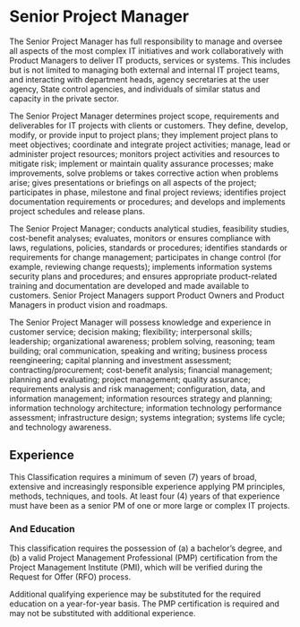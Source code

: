 

# Senior Project Manager
The Senior Project Manager has full responsibility to manage and oversee all aspects of the most complex IT initiatives and work collaboratively with Product Managers to deliver IT products, services or systems. This includes but is not limited to managing both external and internal IT project teams, and interacting with department heads, agency secretaries at the user agency, State control agencies, and individuals of similar status and capacity in the private sector.

The Senior Project Manager  determines project scope, requirements and deliverables for IT projects with clients or customers. They define, develop, modify, or provide input to project plans; they implement project plans to meet objectives; coordinate and integrate project activities; manage, lead or administer project resources; monitors project activities and resources to mitigate risk; implement or maintain quality assurance processes; make improvements, solve problems or takes corrective action when problems arise; gives presentations or briefings on all aspects of the project; participates in phase, milestone and final project reviews; identifies project documentation requirements or procedures; and develops and implements project schedules and release plans.

The Senior Project Manager; conducts analytical studies, feasibility studies, cost-benefit analyses; evaluates, monitors or ensures compliance with laws, regulations, policies, standards or procedures; identifies standards or requirements for change management; participates in change control (for example, reviewing change requests); implements information systems security plans and procedures; and ensures appropriate product-related training and documentation are developed and made available to customers. Senior Project Managers support Product Owners and Product Managers in product vision and roadmaps.

The Senior Project Manager will possess knowledge and experience in customer service; decision making; flexibility; interpersonal skills; leadership; organizational awareness; problem solving, reasoning; team building; oral communication, speaking and writing; business process reengineering; capital planning and investment assessment; contracting/procurement; cost-benefit analysis; financial management; planning and evaluating; project management; quality assurance; requirements analysis and risk management; configuration, data, and information management; information resources strategy and planning; information technology architecture; information technology performance assessment; infrastructure design; systems integration; systems life cycle; and technology awareness.

## Experience
This Classification requires a minimum of seven (7) years of broad, extensive and increasingly responsible experience applying PM principles, methods, techniques, and tools. At least four (4) years of that experience must have been as a senior PM of one or more large or complex IT projects.

### And Education
This classification requires the possession of (a) a bachelor’s degree, and (b) a valid Project Management Professional (PMP) certification from the Project Management Institute (PMI), which will be verified during the Request for Offer (RFO) process.

Additional qualifying experience may be substituted for the required education on a year-for-year basis. The PMP certification is required and may not be substituted with additional experience.

